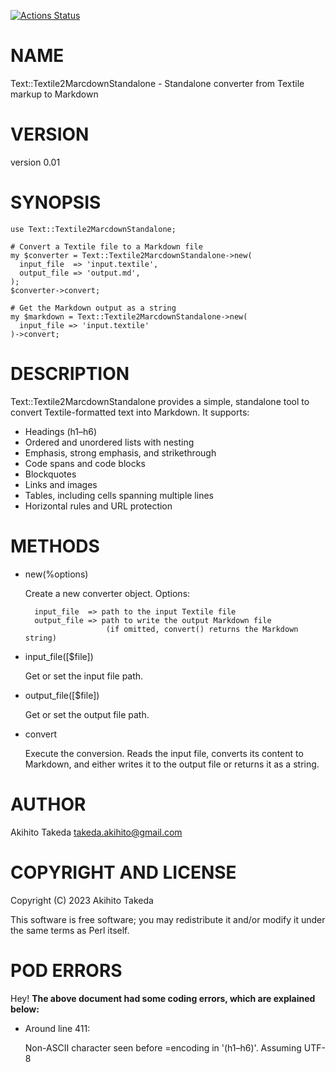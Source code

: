 [![Actions Status](https://github.com/takihito/Text-Textile2MarcdownStandalone/actions/workflows/test.yml/badge.svg)](https://github.com/takihito/Text-Textile2MarcdownStandalone/actions)
# NAME

Text::Textile2MarcdownStandalone - Standalone converter from Textile markup to Markdown

# VERSION

version 0.01

# SYNOPSIS

    use Text::Textile2MarcdownStandalone;

    # Convert a Textile file to a Markdown file
    my $converter = Text::Textile2MarcdownStandalone->new(
      input_file  => 'input.textile',
      output_file => 'output.md',
    );
    $converter->convert;

    # Get the Markdown output as a string
    my $markdown = Text::Textile2MarcdownStandalone->new(
      input_file => 'input.textile'
    )->convert;

# DESCRIPTION

Text::Textile2MarcdownStandalone provides a simple, standalone tool to convert Textile-formatted text into Markdown. It supports:

- Headings (h1–h6)
- Ordered and unordered lists with nesting
- Emphasis, strong emphasis, and strikethrough
- Code spans and code blocks
- Blockquotes
- Links and images
- Tables, including cells spanning multiple lines
- Horizontal rules and URL protection

# METHODS

- new(%options)

    Create a new converter object. Options:

        input_file  => path to the input Textile file
        output_file => path to write the output Markdown file
                        (if omitted, convert() returns the Markdown string)

- input\_file(\[$file\])

    Get or set the input file path.

- output\_file(\[$file\])

    Get or set the output file path.

- convert

    Execute the conversion. Reads the input file, converts its content to Markdown, and either writes it to the output file or returns it as a string.

# AUTHOR

Akihito Takeda <takeda.akihito@gmail.com>

# COPYRIGHT AND LICENSE

Copyright (C) 2023 Akihito Takeda

This software is free software; you may redistribute it and/or modify it under the same terms as Perl itself.

# POD ERRORS

Hey! **The above document had some coding errors, which are explained below:**

- Around line 411:

    Non-ASCII character seen before =encoding in '(h1–h6)'. Assuming UTF-8
